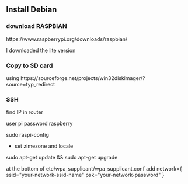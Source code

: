 <h2>Install Debian</h2>

<h3>download RASPBIAN</h3>
https://www.raspberrypi.org/downloads/raspbian/

I downloaded the lite version

<h3>Copy to SD card</h3>
using https://sourceforge.net/projects/win32diskimager/?source=typ_redirect



<h3>SSH</h3>
find IP in router

user pi 
password raspberry


sudo raspi-config
- set zimezone and locale

sudo apt-get update && sudo apt-get upgrade


at the bottom of etc/wpa_supplicant/wpa_supplicant.conf
add
network={
    ssid="your-network-ssid-name"
    psk="your-network-password"
}


